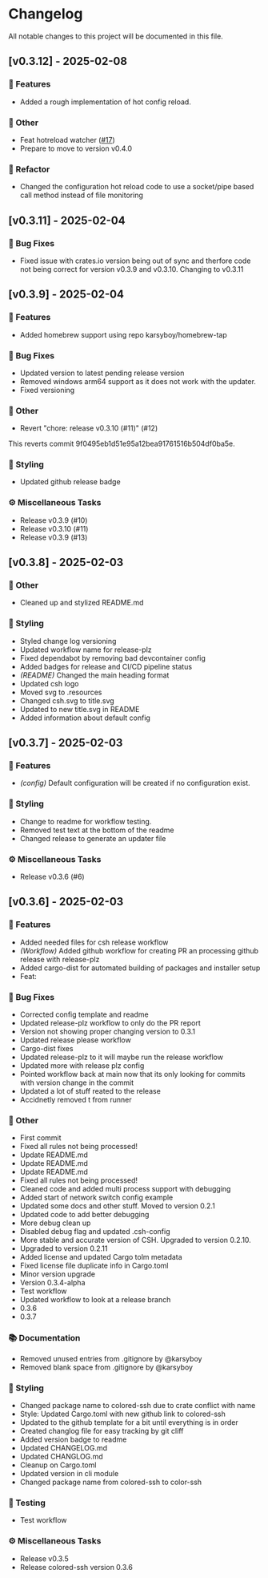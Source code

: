 # Changelog

All notable changes to this project will be documented in this file.

## [v0.3.12] - 2025-02-08

### 🚀 Features

- Added a rough implementation of hot config reload.

### 💼 Other

- Feat hotreload watcher ([#17](https://github.com/karsyboy/color-ssh/pull/17))
- Prepare to move to version v0.4.0

### 🚜 Refactor

- Changed the configuration hot reload code to use a socket/pipe based call method instead of file monitoring

<!-- generated by git-cliff -->
## [v0.3.11] - 2025-02-04

### 🐛 Bug Fixes

- Fixed issue with crates.io version being out of sync and therfore code not being correct for version v0.3.9 and v0.3.10. Changing to v0.3.11

<!-- generated by git-cliff -->
## [v0.3.9] - 2025-02-04

### 🚀 Features

- Added homebrew support using repo karsyboy/homebrew-tap

### 🐛 Bug Fixes

- Updated version to latest pending release version
- Removed windows arm64 support as it does not work with the updater.
- Fixed versioning

### 💼 Other

- Revert "chore: release v0.3.10 (#11)" (#12)

This reverts commit 9f0495eb1d51e95a12bea91761516b504df0ba5e.

### 🎨 Styling

- Updated github release badge

### ⚙️ Miscellaneous Tasks

- Release v0.3.9 (#10)
- Release v0.3.10 (#11)
- Release v0.3.9 (#13)

<!-- generated by git-cliff -->
## [v0.3.8] - 2025-02-03

### 💼 Other

- Cleaned up and stylized README.md

### 🎨 Styling

- Styled change log versioning
- Updated workflow name for release-plz
- Fixed dependabot by removing bad devcontainer config
- Added badges for release and CI/CD pipeline status
- *(README)* Changed the main heading format
- Updated csh logo
- Moved svg to .resources
- Changed csh.svg to title.svg
- Updated to new title.svg in README
- Added information about default config

<!-- generated by git-cliff -->
## [v0.3.7] - 2025-02-03

### 🚀 Features

- *(config)* Default configuration will be created if no configuration exist.

### 🎨 Styling

- Change to readme for workflow testing.
- Removed test text at the bottom of the readme
- Changed release to generate an updater file

### ⚙️ Miscellaneous Tasks

- Release v0.3.6 (#6)

<!-- generated by git-cliff -->
## [v0.3.6] - 2025-02-03

### 🚀 Features

- Added needed files for csh release workflow
- *(Workflow)* Added github workflow for creating PR an processing github release with release-plz
- Added cargo-dist for automated building of packages and installer setup
- Feat:

### 🐛 Bug Fixes

- Corrected config template and readme
- Updated release-plz workflow to only do the PR report
- Version not showing proper changing version to 0.3.1
- Updated release please workflow
- Cargo-dist fixes
- Updated release-plz to it will maybe run the release workflow
- Updated more with release plz config
- Pointed workflow back at main now that its only looking for commits with version change in the commit
- Updated a lot of stuff reated to the release
- Accidnetly removed t from runner

### 💼 Other

- First commit
- Fixed all rules not being processed!
- Update README.md
- Update README.md
- Update README.md
- Fixed all rules not being processed!
- Cleaned code and added multi process support with debugging
- Added start of network switch config example
- Updated some docs and other stuff. Moved to version 0.2.1
- Updated code to add better debugging
- More debug clean up
- Disabled debug flag and updated .csh-config
- More stable and accurate version of CSH. Upgraded to version 0.2.10.
- Upgraded to version 0.2.11
- Added license and updated Cargo tolm metadata
- Fixed license file duplicate info in Cargo.toml
- Minor version upgrade
- Version 0.3.4-alpha
- Test workflow
- Updated workflow to look at a release branch
- 0.3.6
- 0.3.7

### 📚 Documentation

- Removed unused entries from .gitignore by @karsyboy
- Removed blank space from .gitignore by @karsyboy

### 🎨 Styling

- Changed package  name to colored-ssh due to crate conflict with name
- Style: Updated Cargo.toml with new github link to colored-ssh
- Updated to the github template for a bit until everything is in order
- Created changlog file for easy tracking by git cliff
- Added version badge to readme
- Updated CHANGELOG.md
- Updated CHANGLOG.md
- Cleanup on Cargo.toml
- Updated version in cli module
- Changed package name from colored-ssh to color-ssh

### 🧪 Testing

- Test workflow

### ⚙️ Miscellaneous Tasks

- Release v0.3.5
- Release colored-ssh version 0.3.6

<!-- generated by git-cliff -->
